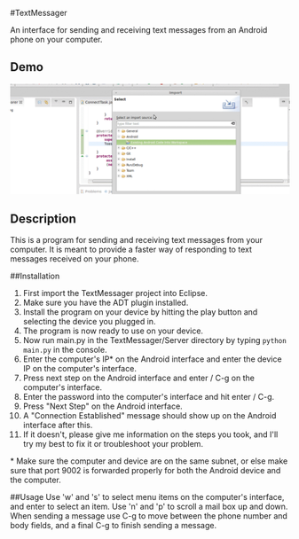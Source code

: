 #TextMessager

An interface for sending and receiving text messages from an Android phone on your computer. 

## Demo
   ![Lights, Camera, Action!](https://github.com/Sterlingg/TextMessager/raw/master/Demo/cropped_demo.gif)

## Description
This is a program for sending and receiving text messages from your computer. It is meant to provide a faster way of responding to text messages received on your phone.

##Installation
1. First import the TextMessager project into Eclipse.
2. Make sure you have the ADT plugin installed.
3. Install the program on your device by hitting the play button and selecting the device you plugged in.
4. The program is now ready to use on your device.
5. Now run main.py in the TextMessager/Server directory by typing `python main.py` in the console.
6. Enter the computer's IP* on the Android interface and enter the device IP on the computer's interface. 
7. Press next step on the Android interface and enter / C-g on the computer's interface.
8. Enter the password into the computer's interface and hit enter / C-g.
9. Press "Next Step" on the Android interface.
10. A "Connection Established" message should show up on the Android interface after this.
11. If it doesn't, please give me information on the steps you took, and I'll try my best to fix it or troubleshoot your problem.

\* Make sure the computer and device are on the same subnet, or else make sure that port 9002 is forwarded properly for both the Android device and the computer.

##Usage
Use 'w' and 's' to select menu items on the computer's interface, and enter to select an item. Use 'n' and 'p' to scroll a mail box up and down. When sending a message use C-g to move between the phone number and body fields, and a final C-g to finish sending a message. 
